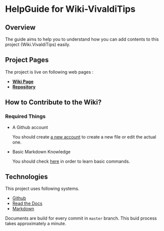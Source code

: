 # HelpGuide for Wiki-VivaldiTips

## Overview

The guide aims to help you to understand how you can add contents to this project (Wiki.VivaldiTips) easily.

## Project Pages

The project is live on following web pages :

* **[Wiki Page](http://vw-demo.vivalditips.com/en/latest/)**
* **[Repository](https://github.com/greench/vw-demo/tree/master/docs)**

## How to Contribute to the Wiki?

### Required Things

* A Github account

  You should create [a new account](https://github.com/join) to create a new file or edit the actual one.

* Basic Markdown Knowledge

  You should check [here](http://commonmark.org/help/) in order to learn basic commands.



## Technologies

This project uses following systems.

* [Github](https://github.com)
* [Read the Docs](https://readthedocs.org/)
* [Markdown](http://commonmark.org/)

Documents are build for every commit in `master` branch. This buid process takes approximately a minute.

